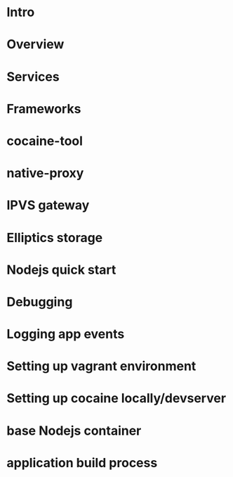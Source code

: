 

# Intro
# Overview
# Services
# Frameworks
# cocaine-tool
# native-proxy
# IPVS gateway
# Elliptics storage


# Nodejs quick start
# Debugging
# Logging app events
# Setting up vagrant environment
# Setting up cocaine locally/devserver
# base Nodejs container
# application build process





